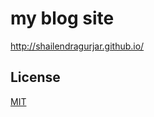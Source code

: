 # my blog site

<http://shailendragurjar.github.io/>

## License

[MIT](http://opensource.org/licenses/MIT)
